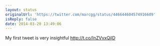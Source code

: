 ```yaml
---
layout: status
originalUrl: 'https://twitter.com/marcgg/status/446644604574916609'
isReply: false
date: 2014-03-20 13:49:06
---
```


My first tweet is very insightful http://t.co/InZVvxQjlD
